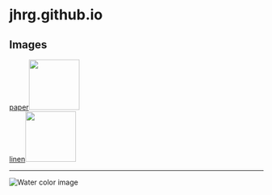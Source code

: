 # jhrg.github.io

## Images

[paper](/image_1.jpg)<img src="/image_1_qr.png" width="100" height="100"><br>
[linen](image_2.jpg)<img src="/image_2_qr.png" width="100" height="100"><br>

-----

![Water color image](/image_1.jpg)

